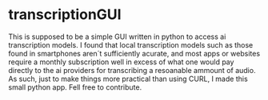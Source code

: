 # transcriptionGUI

This is supposed to be a simple GUI written in python to access ai transcription models. I found that local transcription models such as those found in smartphones aren´t sufficiently acurate, and most apps or websites require a monthly subscription well in excess of what one would pay directly to the ai providers for transcribing a resoanable ammount of audio. As such, just to make things more practical than using CURL, I made this small python app. Fell free to contribute.
